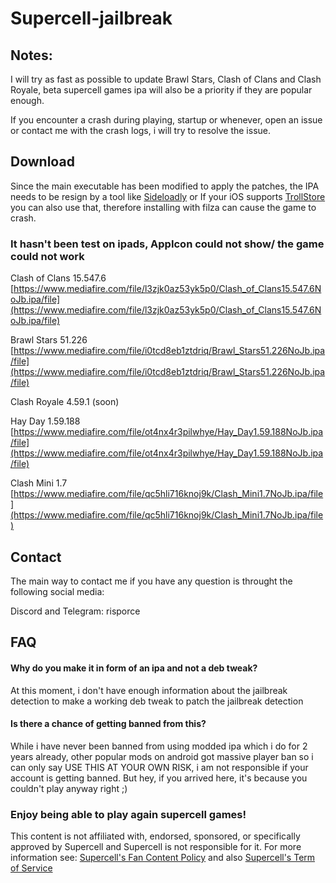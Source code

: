 # Supercell-jailbreak
## Notes: ##

I will try as fast as possible to update Brawl Stars, Clash of Clans and Clash Royale, beta supercell games ipa will also be a priority if they are popular enough.

If you encounter a crash during playing, startup or whenever, open an issue or contact me with the crash logs, i will try to resolve the issue.


## Download ##

Since the main executable has been modified to apply the patches, the IPA needs to be resign by a tool like [Sideloadly](https://sideloadly.io/) or If your iOS supports [TrollStore](https://github.com/opa334/TrollStore) you can also use that, therefore installing with filza can cause the game to crash.

### It hasn't been test on ipads, AppIcon could not show/ the game could not work ###
Clash of Clans 15.547.6 [https://www.mediafire.com/file/l3zjk0az53yk5p0/Clash_of_Clans15.547.6NoJb.ipa/file](https://www.mediafire.com/file/l3zjk0az53yk5p0/Clash_of_Clans15.547.6NoJb.ipa/file)

Brawl Stars 51.226 [https://www.mediafire.com/file/i0tcd8eb1ztdriq/Brawl_Stars51.226NoJb.ipa/file](https://www.mediafire.com/file/i0tcd8eb1ztdriq/Brawl_Stars51.226NoJb.ipa/file)

Clash Royale 4.59.1 (soon) 

Hay Day 1.59.188 [https://www.mediafire.com/file/ot4nx4r3pilwhye/Hay_Day1.59.188NoJb.ipa/file](https://www.mediafire.com/file/ot4nx4r3pilwhye/Hay_Day1.59.188NoJb.ipa/file)

Clash Mini 1.7 [https://www.mediafire.com/file/qc5hli716knoj9k/Clash_Mini1.7NoJb.ipa/file](https://www.mediafire.com/file/qc5hli716knoj9k/Clash_Mini1.7NoJb.ipa/file)

## Contact ##
The main way to contact me if you have any question is throught the following social media:

Discord and Telegram: risporce

## FAQ ##

####  Why do you make it in form of an ipa and not a deb tweak? ####
At this moment, i don't have enough information about the jailbreak detection to make a working deb tweak to patch the jailbreak detection

#### Is there a chance of getting banned from this? #### 
While i have never been banned from using modded ipa which i do for 2 years already, other popular mods on android got massive player ban so i can only say USE THIS AT YOUR OWN RISK, i am not responsible if your account is getting banned. But hey, if you arrived here, it's because you couldn't play anyway right ;)

### Enjoy being able to play again supercell games! ###
This content is not affiliated with, endorsed, sponsored, or specifically approved by Supercell and Supercell is not responsible for it. For more information see: [Supercell's Fan Content Policy](https://supercell.com/en/fan-content-policy/) and also [Supercell's Term of Service](https://supercell.com/en/terms-of-service/)
